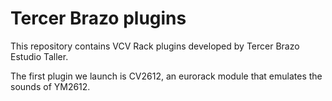 
# Tercer Brazo plugins

This repository contains VCV Rack plugins developed by Tercer Brazo Estudio Taller.

The first plugin we launch is CV2612, an eurorack module that emulates the sounds of YM2612.
